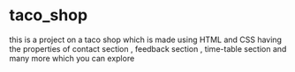 # taco_shop
this is a project on a taco shop which is made using HTML and CSS having the properties of contact section , feedback section , time-table section and many more which you can explore
